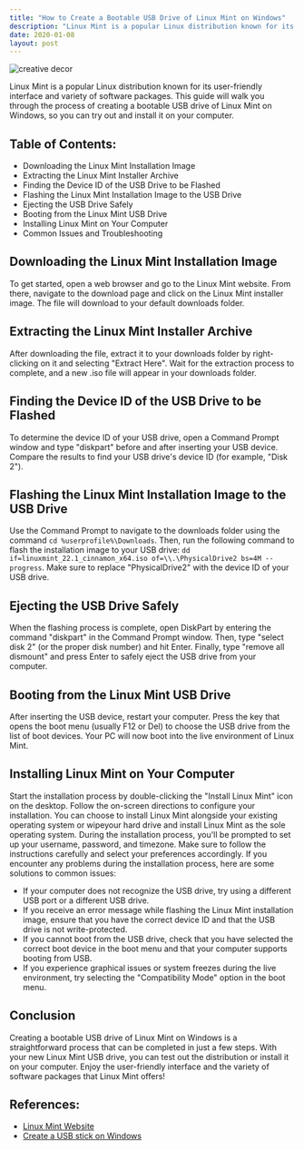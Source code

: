 ```yaml
---
title: "How to Create a Bootable USB Drive of Linux Mint on Windows"
description: "Linux Mint is a popular Linux distribution known for its user-friendly interface and variety of software packages. This guide will walk you through the process of creating a bootable USB drive of Linux Mint on Windows, so you can try out and install it on your computer."
date: 2020-01-08
layout: post
---
```


<article>
  <img alt="creative decor" src="https://images.unsplash.com/photo-1523837157348-ffbdaccfc7de?crop=entropy&amp;cs=tinysrgb&amp;fit=max&amp;fm=jpg&amp;ixid=Mnw0NDU0NTZ8MHwxfHNlYXJjaHwxfHxIb3clMjB0byUyMENyZWF0ZSUyMGElMjBCb290YWJsZSUyMFVTQiUyMERyaXZlJTIwb2YlMjBMaW51eCUyME1pbnQlMjBvbiUyMFdpbmRvd3N8ZW58MHwwfHx8MTY4MzY2MDkwNQ&amp;ixlib=rb-4.0.3&amp;q=80&amp;w=1080"/>
  <p>Linux Mint is a popular Linux distribution known for its user-friendly interface and variety of software packages. This guide will walk you through the process of creating a bootable USB drive of Linux Mint on Windows, so you can try out and install it on your computer.</p>
  <h2>Table of Contents:</h2>
  <ul>
    <li>Downloading the Linux Mint Installation Image</li>
    <li>Extracting the Linux Mint Installer Archive</li>
    <li>Finding the Device ID of the USB Drive to be Flashed</li>
    <li>Flashing the Linux Mint Installation Image to the USB Drive</li>
    <li>Ejecting the USB Drive Safely</li>
    <li>Booting from the Linux Mint USB Drive</li>
    <li>Installing Linux Mint on Your Computer</li>
    <li>Common Issues and Troubleshooting</li>
  </ul>
  <h2>Downloading the Linux Mint Installation Image</h2>
  <p>To get started, open a web browser and go to the Linux Mint website. From there, navigate to the download page and click on the Linux Mint installer image. The file will download to your default downloads folder.</p>
  <h2>Extracting the Linux Mint Installer Archive</h2>
  <p>After downloading the file, extract it to your downloads folder by right-clicking on it and selecting "Extract Here". Wait for the extraction process to complete, and a new .iso file will appear in your downloads folder.</p>
  <h2>Finding the Device ID of the USB Drive to be Flashed</h2>
  <p>To determine the device ID of your USB drive, open a Command Prompt window and type "diskpart" before and after inserting your USB device. Compare the results to find your USB drive's device ID (for example, "Disk 2").</p>
  <h2>Flashing the Linux Mint Installation Image to the USB Drive</h2>
  <p>Use the Command Prompt to navigate to the downloads folder using the command <code>cd %userprofile%\Downloads</code>. Then, run the following command to flash the installation image to your USB drive: <code>dd if=linuxmint_22.1_cinnamon_x64.iso of=\\.\PhysicalDrive2 bs=4M --progress</code>. Make sure to replace "PhysicalDrive2" with the device ID of your USB drive.</p>
  <h2>Ejecting the USB Drive Safely</h2>
  <p>When the flashing process is complete, open DiskPart by entering the command "diskpart" in the Command Prompt window. Then, type "select disk 2" (or the proper disk number) and hit Enter. Finally, type "remove all dismount" and press Enter to safely eject the USB drive from your computer.</p>
  <h2>Booting from the Linux Mint USB Drive</h2>
  <p>After inserting the USB device, restart your computer. Press the key that opens the boot menu (usually F12 or Del) to choose the USB drive from the list of boot devices. Your PC will now boot into the live environment of Linux Mint.</p>
  <h2>Installing Linux Mint on Your Computer</h2>
  <p>Start the installation process by double-clicking the "Install Linux Mint" icon on the desktop. Follow the on-screen directions to configure your installation. You can choose to install Linux Mint alongside your existing operating system or wipeyour hard drive and install Linux Mint as the sole operating system. During the installation process, you'll be prompted to set up your username, password, and timezone. Make sure to follow the instructions carefully and select your preferences accordingly.
If you encounter any problems during the installation process, here are some solutions to common issues:
</p><ul>
  <li>If your computer does not recognize the USB drive, try using a different USB port or a different USB drive.</li>
  <li>If you receive an error message while flashing the Linux Mint installation image, ensure that you have the correct device ID and that the USB drive is not write-protected.</li>
  <li>If you cannot boot from the USB drive, check that you have selected the correct boot device in the boot menu and that your computer supports booting from USB.</li>
  <li>If you experience graphical issues or system freezes during the live environment, try selecting the "Compatibility Mode" option in the boot menu.</li>
</ul>
<h2>Conclusion</h2>
<p>Creating a bootable USB drive of Linux Mint on Windows is a straightforward process that can be completed in just a few steps. With your new Linux Mint USB drive, you can test out the distribution or install it on your computer. Enjoy the user-friendly interface and the variety of software packages that Linux Mint offers!</p>
<h2>References:</h2>
<ul>
  <li><a href="https://linuxmint.com/">Linux Mint Website</a></li>
  <li><a href="https://ubuntu.com/tutorials/create-a-usb-stick-on-windows#1-overview">Create a USB stick on Windows</a></li>
</ul>
</article>